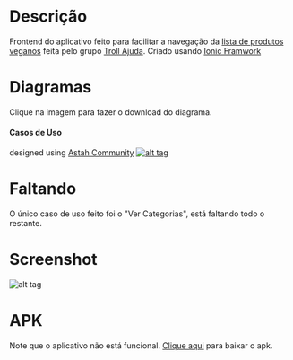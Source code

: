 # Descrição
Frontend do aplicativo feito para facilitar a navegação da <a href="https://docs.google.com/spreadsheets/d/1K3clc4pO5unyHzGVmYkqscQqIOb9iXSTJ-NmfrxE6tg/edit#gid=0">lista de produtos veganos</a> feita pelo grupo <a href="https://www.facebook.com/groups/trollajuda/">Troll Ajuda</a>.
Criado usando <a href="http://ionicframework.com/">Ionic Framwork</a>

# Diagramas
Clique na imagem para fazer o download do diagrama.

#### Casos de Uso
designed using <a href="http://astah.net/editions/community">Astah Community</a>
<a href="https://github.com/rafaelnsantos/lista-vegan/raw/master/diagramas/casouso.asta">
![alt tag](https://raw.githubusercontent.com/rafaelnsantos/lista-vegan/master/diagramas/casouso.png)
</a>

# Faltando
O único caso de uso feito foi o "Ver Categorias", está faltando todo o restante.

# Screenshot
![alt tag](https://raw.githubusercontent.com/rafaelnsantos/lista-vegan-frontend/master/readme/screenshot.png)

# APK
Note que o aplicativo não está funcional.
<a href="https://github.com/rafaelnsantos/lista-vegan-frontend/raw/master/apk/android-debug.apk">Clique aqui</a> para baixar o apk.